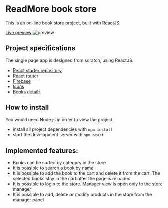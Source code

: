 # ReadMore book store
This is an on-line book store project, built with ReactJS.

[Live preview](https://redmore-books.netlify.com/)
![preview](https://i.ibb.co/c3nFmBp/template.jpg)

## Project specifications
The single page app is designed from scratch, using ReactJS.
* [React starter repository](https://github.com/facebook/create-react-app)
 * [React router](https://github.com/ReactTraining/react-router/tree/master/packages/react-router-dom)
 * [Firebase](https://firebase.google.com/)
 * [Icons](https://flaticon.com)
 * [Books details](https://www.listchallenges.com/50-books-to-read-before-you-die)

## How to install
You would need Node.js in order to view the project.
* install all project dependencies with `npm install`
* start the development server with `npm start`

## Implemented features:
* Books can be sorted by category in the store
* It is possible to search a book by name
* It is possible to add the book to the cart and delete it from the cart. The selected books stay in the cart after the page is reloaded
* It is possible to login to the store. Manager view is open only to the store manager
* It is possible to add, delete or modify products in the store from the manager panel
